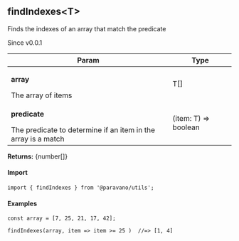 <h2>findIndexes&lt;T&gt;</h2>
<p>Finds the indexes of an array that match the predicate</p>
<p>Since v0.0.1</p>
<table>
      <thead>
      <tr>
        <th>Param</th>
        <th>Type</th></tr>
      </thead>
      <tbody><tr><td><p><b>array</b></p>The array of items</td><td>T[]</td></tr><tr><td><p><b>predicate</b></p>The predicate to determine if an item in the array is a match</td><td>(item: T) =&gt; boolean</td></tr></tbody>
    </table><p><b>Returns:</b> {number[]}</p>
<h4>Import</h4>

```
import { findIndexes } from '@paravano/utils';
```

  <h4>Examples</h4>




```
const array = [7, 25, 21, 17, 42];

findIndexes(array, item => item >= 25 )  //=> [1, 4]
```

